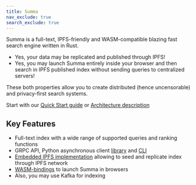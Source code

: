 ```yaml
---
title: Summa
nav_exclude: true
search_exclude: true
---
```


Summa is a full-text, IPFS-friendly and WASM-compatible blazing fast search engine written in Rust.

- Yes, your data may be replicated and published through IPFS!
- Yes, you may launch Summa entirely inside your browser and then search in IPFS published index without sending queries to centralized servers!

These both properties allow you to create distributed (hence uncensorable) and privacy-first search systems.

Start with our [Quick Start guide](https://izihawa.github.io/summa/guides/quick-start) or [Architecture description](https://izihawa.github.io/summa/core/architecture)

## Key Features

- Full-text index with a wide range of supported queries and ranking functions
- GRPC API, Python asynchronous client [library](/summa/apis/python-api) and [CLI](/summa/apis/python-api)
- [Embedded IPFS implementation](https://github.com/n0-computer/iroh) allowing to seed and replicate index through IPFS network
- [WASM-bindings](/summa/apis/wasm-api) to launch Summa in browsers
- Also, you may use Kafka for indexing
